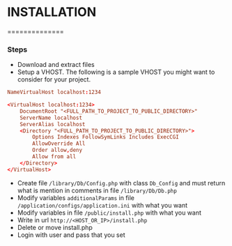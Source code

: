 # INSTALLATION
==============
### Steps
- Download and extract files
- Setup a VHOST. The following is a sample VHOST you might want to consider for your project.

```conf
NameVirtualHost localhost:1234

<VirtualHost localhost:1234>
    DocumentRoot "<FULL_PATH_TO_PROJECT_TO_PUBLIC_DIRECTORY>"
    ServerName localhost
    ServerAlias localhost
	<Directory "<FULL_PATH_TO_PROJECT_TO_PUBLIC_DIRECTORY>">
		Options Indexes FollowSymLinks Includes ExecCGI
		AllowOverride All
		Order allow,deny
		Allow from all
	</Directory>
</VirtualHost>
```
- Create file ```/library/Db/Config.php``` with class ```Db_Config``` and must return what is mention in comments in file ```/library/Db/Db.php```
- Modify variables ```additionalParams``` in file ```/application/configs/application.ini``` with what you want
- Modify variables in file ```/public/install.php``` with what you want
- Write in url ```http://<HOST_OR_IP>/install.php```
- Delete or move install.php
- Login with user and pass that you set
